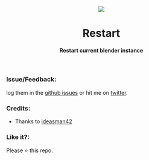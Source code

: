 <p align="center">
  <img src="https://user-images.githubusercontent.com/2767425/32009308-624dfd24-b9cc-11e7-9c09-5ce2c84f0626.png" />
  <h1 align="center">Restart</h1>
  <h4 align="center">Restart current blender instance</h4>
  <br>
</p>

### Issue/Feedback:

log them in the [github issues](https://github.com/cg-cnu/blender-restart/issues) or hit me on [twitter](https://twitter.com/cgcnu).

### Credits:

* Thanks to [ideasman42](https://blender.stackexchange.com/a/31539/280)

### Like it?:

Please ⭐ this repo.
